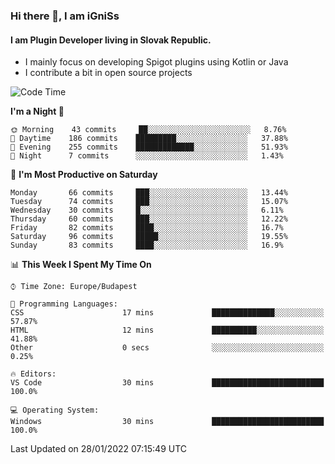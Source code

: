 ### Hi there 👋, I am iGniSs

#### I am Plugin Developer living in Slovak Republic.
- I mainly focus on developing Spigot plugins using Kotlin or Java
- I contribute a bit in open source projects

<!--START_SECTION:waka-->
![Code Time](http://img.shields.io/badge/Code%20Time-769%20hrs%2011%20mins-blue)

**I'm a Night 🦉** 

```text
🌞 Morning    43 commits     ██░░░░░░░░░░░░░░░░░░░░░░░   8.76% 
🌆 Daytime    186 commits    █████████░░░░░░░░░░░░░░░░   37.88% 
🌃 Evening    255 commits    █████████████░░░░░░░░░░░░   51.93% 
🌙 Night      7 commits      ░░░░░░░░░░░░░░░░░░░░░░░░░   1.43%

```
📅 **I'm Most Productive on Saturday** 

```text
Monday       66 commits     ███░░░░░░░░░░░░░░░░░░░░░░   13.44% 
Tuesday      74 commits     ███░░░░░░░░░░░░░░░░░░░░░░   15.07% 
Wednesday    30 commits     █░░░░░░░░░░░░░░░░░░░░░░░░   6.11% 
Thursday     60 commits     ███░░░░░░░░░░░░░░░░░░░░░░   12.22% 
Friday       82 commits     ████░░░░░░░░░░░░░░░░░░░░░   16.7% 
Saturday     96 commits     █████░░░░░░░░░░░░░░░░░░░░   19.55% 
Sunday       83 commits     ████░░░░░░░░░░░░░░░░░░░░░   16.9%

```


📊 **This Week I Spent My Time On** 

```text
⌚︎ Time Zone: Europe/Budapest

💬 Programming Languages: 
CSS                      17 mins             ██████████████░░░░░░░░░░░   57.87% 
HTML                     12 mins             ██████████░░░░░░░░░░░░░░░   41.88% 
Other                    0 secs              ░░░░░░░░░░░░░░░░░░░░░░░░░   0.25%

🔥 Editors: 
VS Code                  30 mins             █████████████████████████   100.0%

💻 Operating System: 
Windows                  30 mins             █████████████████████████   100.0%

```


 Last Updated on 28/01/2022 07:15:49 UTC
<!--END_SECTION:waka-->